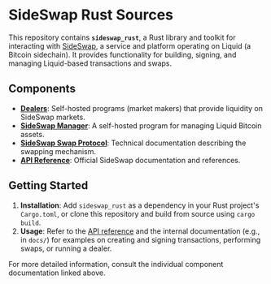 # SideSwap Rust Sources

This repository contains **`sideswap_rust`**, a Rust library and toolkit for interacting with [SideSwap](https://sideswap.io/),
a service and platform operating on Liquid (a Bitcoin sidechain).
It provides functionality for building, signing, and managing Liquid-based transactions and swaps.

## Components

- **[Dealers](docs/dealer.md)**: Self-hosted programs (market makers) that provide liquidity on SideSwap markets.
- **[SideSwap Manager](sideswap_manager)**: A self-hosted program for managing Liquid Bitcoin assets.
- **[SideSwap Swap Protocol](docs/protocol.md)**: Technical documentation describing the swapping mechanism.
- **[API Reference](https://sideswap.io/docs/)**: Official SideSwap documentation and references.

## Getting Started

1. **Installation**: Add `sideswap_rust` as a dependency in your Rust project's `Cargo.toml`, or clone this repository and build from source using `cargo build`.
2. **Usage**: Refer to the [API reference](https://sideswap.io/docs/) and the internal documentation (e.g., in `docs/`) for examples on creating and signing transactions, performing swaps, or running a dealer.

For more detailed information, consult the individual component documentation linked above.
